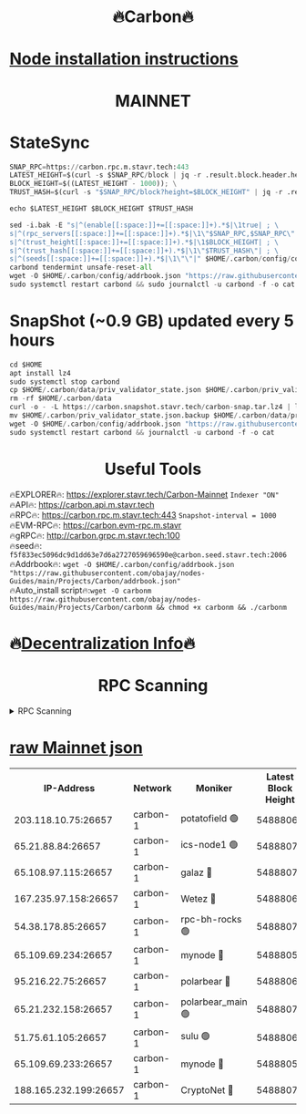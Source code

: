 <h1 align="center"> 🔥Carbon🔥</h1>

[Node installation instructions](https://github.com/obajay/nodes-Guides/tree/main/Projects/Carbon)
=
<h1 align="center"> MAINNET</h1>

# StateSync
```python
SNAP_RPC=https://carbon.rpc.m.stavr.tech:443
LATEST_HEIGHT=$(curl -s $SNAP_RPC/block | jq -r .result.block.header.height); \
BLOCK_HEIGHT=$((LATEST_HEIGHT - 1000)); \
TRUST_HASH=$(curl -s "$SNAP_RPC/block?height=$BLOCK_HEIGHT" | jq -r .result.block_id.hash)

echo $LATEST_HEIGHT $BLOCK_HEIGHT $TRUST_HASH

sed -i.bak -E "s|^(enable[[:space:]]+=[[:space:]]+).*$|\1true| ; \
s|^(rpc_servers[[:space:]]+=[[:space:]]+).*$|\1\"$SNAP_RPC,$SNAP_RPC\"| ; \
s|^(trust_height[[:space:]]+=[[:space:]]+).*$|\1$BLOCK_HEIGHT| ; \
s|^(trust_hash[[:space:]]+=[[:space:]]+).*$|\1\"$TRUST_HASH\"| ; \
s|^(seeds[[:space:]]+=[[:space:]]+).*$|\1\"\"|" $HOME/.carbon/config/config.toml
carbond tendermint unsafe-reset-all
wget -O $HOME/.carbon/config/addrbook.json "https://raw.githubusercontent.com/obajay/nodes-Guides/main/Projects/Carbon/addrbook.json"
sudo systemctl restart carbond && sudo journalctl -u carbond -f -o cat
```
# SnapShot (~0.9 GB) updated every 5 hours
```python
cd $HOME
apt install lz4
sudo systemctl stop carbond
cp $HOME/.carbon/data/priv_validator_state.json $HOME/.carbon/priv_validator_state.json.backup
rm -rf $HOME/.carbon/data
curl -o - -L https://carbon.snapshot.stavr.tech/carbon-snap.tar.lz4 | lz4 -c -d - | tar -x -C $HOME/.carbon --strip-components 2
mv $HOME/.carbon/priv_validator_state.json.backup $HOME/.carbon/data/priv_validator_state.json
wget -O $HOME/.carbon/config/addrbook.json "https://raw.githubusercontent.com/obajay/nodes-Guides/main/Projects/Carbon/addrbook.json"
sudo systemctl restart carbond && journalctl -u carbond -f -o cat
```

 <h1 align="center"> Useful Tools</h1>

🔥EXPLORER🔥:     https://explorer.stavr.tech/Carbon-Mainnet        `Indexer "ON"` \
🔥API🔥:          https://carbon.api.m.stavr.tech \
🔥RPC🔥:          https://carbon.rpc.m.stavr.tech:443              `Snapshot-interval = 1000` \
🔥EVM-RPC🔥:      https://carbon.evm-rpc.m.stavr \
🔥gRPC🔥:         http://carbon.grpc.m.stavr.tech:100 \
🔥seed🔥:      `f5f833ec5096dc9d1dd63e7d6a2727059696590e@carbon.seed.stavr.tech:2006` \
🔥Addrbook🔥:  `wget -O $HOME/.carbon/config/addrbook.json "https://raw.githubusercontent.com/obajay/nodes-Guides/main/Projects/Carbon/addrbook.json"` \
🔥Auto_install script🔥:`wget -O carbonm https://raw.githubusercontent.com/obajay/nodes-Guides/main/Projects/Carbon/carbonm && chmod +x carbonm && ./carbonm`

🔥[Decentralization Info](https://github.com/obajay/StateSync-snapshots/tree/main/Projects/Carbon/Decentralization)🔥
=
<h1 align="center"> RPC Scanning</h1>

<details>
<summary>RPC Scanning</summary>

<h2 align="center"> We scan nodes in real time every 4 hours. And we provide the final result of RPC endpoints.
We cannot influence the operation of these nodes in any way. </h2>


```python
If Voting Power is higher than 0 --> then the Node is a validator of the network and may be subject to attack and be a potential threat to the chain.
```
```python
We marked such validators with a red symbol
```

</details>

[raw Mainnet json](https://rpc-check.carbonm.stavr.tech/carbonm/rpc-carbonm-result.json)
=


<table><tr><th>IP-Address</th><th>Network</th><th>Moniker</th><th>Latest Block Height</th><th>Earliest Block Height</th><th>Catching Up</th><th>Tx Index</th><th>Voting Power</th><th>Scan Time</th></tr><tr><td>203.118.10.75:26657</td><td>carbon-1</td><td>potatofield 🟢</td><td>54888060</td><td>21164241</td><td>False</td><td>on</td><td>0</td><td>2024-03-14T23:44:25.599090964UTC</td></tr><tr><td>65.21.88.84:26657</td><td>carbon-1</td><td>ics-node1 🟢</td><td>54888071</td><td>21164241</td><td>False</td><td>off</td><td>0</td><td>2024-03-14T23:44:49.723638631UTC</td></tr><tr><td>65.108.97.115:26657</td><td>carbon-1</td><td>galaz 🔴</td><td>54888076</td><td>47374001</td><td>False</td><td>on</td><td>10577360155</td><td>2024-03-14T23:44:58.179501614UTC</td></tr><tr><td>167.235.97.158:26657</td><td>carbon-1</td><td>Wetez 🔴</td><td>54888064</td><td>48067570</td><td>False</td><td>on</td><td>1373766997</td><td>2024-03-14T23:44:31.925056242UTC</td></tr><tr><td>54.38.178.85:26657</td><td>carbon-1</td><td>rpc-bh-rocks 🟢</td><td>54888079</td><td>53130001</td><td>False</td><td>on</td><td>0</td><td>2024-03-14T23:45:11.188820825UTC</td></tr><tr><td>65.109.69.234:26657</td><td>carbon-1</td><td>mynode 🔴</td><td>54888053</td><td>53160001</td><td>False</td><td>off</td><td>12070919941</td><td>2024-03-14T23:44:12.226039806UTC</td></tr><tr><td>95.216.22.75:26657</td><td>carbon-1</td><td>polarbear 🔴</td><td>54888069</td><td>54283001</td><td>False</td><td>on</td><td>10439282052</td><td>2024-03-14T23:44:45.307246926UTC</td></tr><tr><td>65.21.232.158:26657</td><td>carbon-1</td><td>polarbear_main 🟢</td><td>54888079</td><td>54286001</td><td>False</td><td>off</td><td>0</td><td>2024-03-14T23:45:04.839883332UTC</td></tr><tr><td>51.75.61.105:26657</td><td>carbon-1</td><td>sulu 🟢</td><td>54888068</td><td>54542001</td><td>False</td><td>off</td><td>0</td><td>2024-03-14T23:44:40.940090185UTC</td></tr><tr><td>65.109.69.233:26657</td><td>carbon-1</td><td>mynode 🔴</td><td>54888053</td><td>54660001</td><td>False</td><td>off</td><td>8140866520</td><td>2024-03-14T23:44:11.939332465UTC</td></tr><tr><td>188.165.232.199:26657</td><td>carbon-1</td><td>CryptoNet 🔴</td><td>54888079</td><td>54710001</td><td>False</td><td>off</td><td>3521544109</td><td>2024-03-14T23:45:04.522981583UTC</td></tr></table>
